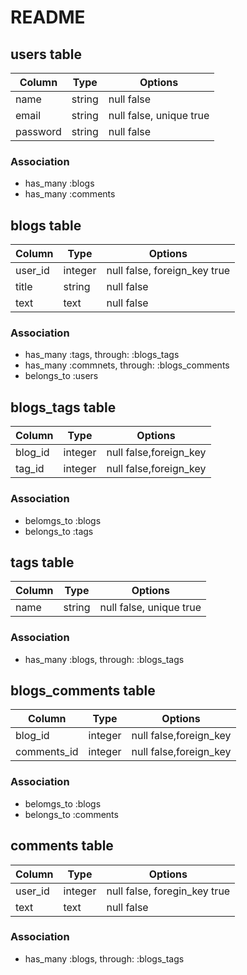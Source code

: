 # README

## users table
|Column|Type|Options|
|------|----|-------|
|name|string|null false|
|email|string|null false, unique true|
|password|string|null false|

### Association
- has_many :blogs
- has_many :comments


## blogs table

|Column|Type|Options|
|------|----|-------|
|user_id|integer|null false, foreign_key true|
|title|string|null false|
|text|text|null false|

### Association
- has_many :tags, through: :blogs_tags
- has_many :commnets, through: :blogs_comments
- belongs_to :users


## blogs_tags table
|Column|Type|Options|
|------|----|-------|
|blog_id|integer|null false,foreign_key|
|tag_id|integer|null false,foreign_key|

### Association
- belomgs_to :blogs
- belongs_to :tags


## tags table
|Column|Type|Options|
|------|----|-------|
|name|string|null false, unique true|

### Association
- has_many :blogs, through: :blogs_tags


## blogs_comments table
|Column|Type|Options|
|------|----|-------|
|blog_id|integer|null false,foreign_key|
|comments_id|integer|null false,foreign_key|

### Association
- belomgs_to :blogs
- belongs_to :comments


## comments table
|Column|Type|Options|
|------|----|-------|
|user_id|integer|null false, foregin_key true|
|text|text|null false|

### Association
- has_many :blogs, through: :blogs_tags

